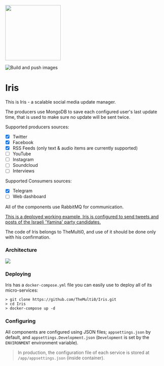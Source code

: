<img src="https://i.imgur.com/Sb7FfrL.png" width="175pt"></img>

![Build and push images](https://github.com/TheMulti0/Iris/workflows/Build%20and%20push%20images/badge.svg)

# Iris

This is Iris - a scalable social media update manager.

The producers use MongoDB to save each configured user's last update time, that is used to make sure no update will be sent twice.

Supported producers sources:
 - [x] Twitter
 - [x] Facebook
 - [x] RSS Feeds (only text & audio items are currently supported)
 - [ ] YouTube
 - [ ] Instagram
 - [ ] Soundcloud
 - [ ] Interviews
 
Supported Consumers sources:
 - [x] Telegram
 - [ ] Web dashboard

All of the components use RabbitMQ for communication.

[This is a deployed working example, Iris is configured to send tweets and posts of the Israeli 'Yamina' party candidates.](https://t.me/YaminaUpdates)

The code of Iris belongs to TheMulti0, and use of it should be done only with his confirmation.

### Architecture

<img src="https://i.imgur.com/Wtp5MgL.png"></img>

### Deploying

Iris has a `docker-compose.yml` file you can easily use to deploy all of its micro-services:

```
> git clone https://github.com/TheMulti0/Iris.git
> cd Iris
> docker-compose up -d
```

### Configuring

All components are configured using JSON files; `appsettings.json` by default, and `appsettings.Development.json` (`Development` is set by the `ENVIRONMENT` environment variable).

> In production, the configuration file of each service is stored at `/app/appsettings.json` (inside container).
